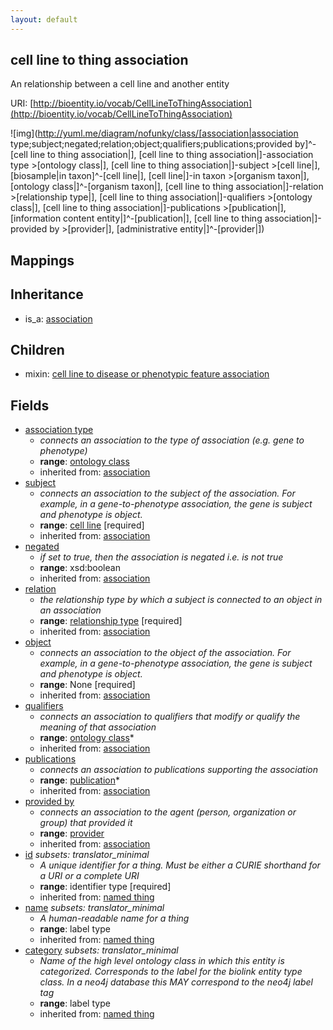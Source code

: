 ```yaml
---
layout: default
---
```


## cell line to thing association


An relationship between a cell line and another entity

URI: [http://bioentity.io/vocab/CellLineToThingAssociation](http://bioentity.io/vocab/CellLineToThingAssociation)


![img](http://yuml.me/diagram/nofunky/class/[association|association type;subject;negated;relation;object;qualifiers;publications;provided by]^-[cell line to thing association|], [cell line to thing association|]-association type >[ontology class|], [cell line to thing association|]-subject >[cell line|], [biosample|in taxon]^-[cell line|], [cell line|]-in taxon >[organism taxon|], [ontology class|]^-[organism taxon|], [cell line to thing association|]-relation >[relationship type|], [cell line to thing association|]-qualifiers >[ontology class|], [cell line to thing association|]-publications >[publication|], [information content entity|]^-[publication|], [cell line to thing association|]-provided by >[provider|], [administrative entity|]^-[provider|])
## Mappings


## Inheritance

 *  is_a: [association](Association.html)

## Children

 *  mixin: [cell line to disease or phenotypic feature association](CellLineToDiseaseOrPhenotypicFeatureAssociation.html)


## Fields

 * [association type](association_type.html)
    * _connects an association to the type of association (e.g. gene to phenotype)_
    * __range__: [ontology class](OntologyClass.html)
    * inherited from: [association](Association.html)
 * [subject](subject.html)
    * _connects an association to the subject of the association. For example, in a gene-to-phenotype association, the gene is subject and phenotype is object._
    * __range__: [cell line](CellLine.html) [required]
    * inherited from: [association](Association.html)
 * [negated](negated.html)
    * _if set to true, then the association is negated i.e. is not true_
    * __range__: xsd:boolean
    * inherited from: [association](Association.html)
 * [relation](relation.html)
    * _the relationship type by which a subject is connected to an object in an association_
    * __range__: [relationship type](RelationshipType.html) [required]
    * inherited from: [association](Association.html)
 * [object](object.html)
    * _connects an association to the object of the association. For example, in a gene-to-phenotype association, the gene is subject and phenotype is object._
    * __range__: None [required]
    * inherited from: [association](Association.html)
 * [qualifiers](qualifiers.html)
    * _connects an association to qualifiers that modify or qualify the meaning of that association_
    * __range__: [ontology class](OntologyClass.html)*
    * inherited from: [association](Association.html)
 * [publications](publications.html)
    * _connects an association to publications supporting the association_
    * __range__: [publication](Publication.html)*
    * inherited from: [association](Association.html)
 * [provided by](provided_by.html)
    * _connects an association to the agent (person, organization or group) that provided it_
    * __range__: [provider](Provider.html)
    * inherited from: [association](Association.html)
 * [id](id.html) *subsets: translator_minimal*
    * _A unique identifier for a thing. Must be either a CURIE shorthand for a URI or a complete URI_
    * __range__: identifier type [required]
    * inherited from: [named thing](NamedThing.html)
 * [name](name.html) *subsets: translator_minimal*
    * _A human-readable name for a thing_
    * __range__: label type
    * inherited from: [named thing](NamedThing.html)
 * [category](category.html) *subsets: translator_minimal*
    * _Name of the high level ontology class in which this entity is categorized. Corresponds to the label for the biolink entity type class. In a neo4j database this MAY correspond to the neo4j label tag_
    * __range__: label type
    * inherited from: [named thing](NamedThing.html)
